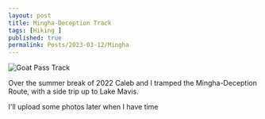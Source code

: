 ```yaml
---
layout: post
title: Mingha-Deception Track
tags: [Hiking ]
published: true
permalink: Posts/2023-03-12/Mingha
---
```


![Goat Pass Track](https://www.doc.govt.nz/thumbs/hero/contentassets/f98deffc08f7466c9ea4935cc6f2a2d1/mingha-deception-hero.jpg)

Over the summer break of 2022 Caleb and I tramped the Mingha-Deception Route, with a side trip up to Lake Mavis.

I'll upload some photos later when I have time